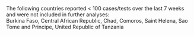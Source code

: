 The following countries reported < 100 cases/tests over the last 7 weeks and were not included in further analyses:<br>Burkina Faso, Central African Republic, Chad, Comoros, Saint Helena, Sao Tome and Principe, United Republic of Tanzania
<br>
